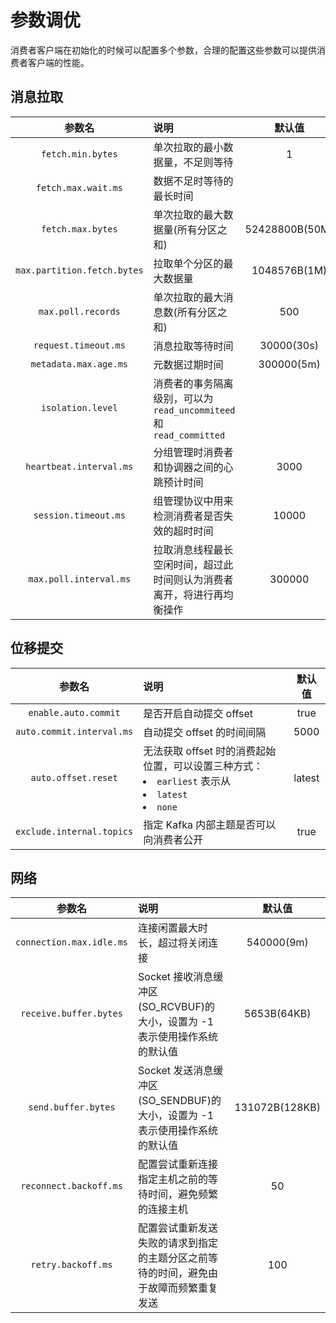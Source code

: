 # 参数调优
消费者客户端在初始化的时候可以配置多个参数，合理的配置这些参数可以提供消费者客户端的性能。

## 消息拉取
|参数名|说明|默认值|
|:-----:|:-----|:-----:|
|`fetch.min.bytes`|单次拉取的最小数据量，不足则等待|1|
|`fetch.max.wait.ms`|数据不足时等待的最长时间||
|`fetch.max.bytes`|单次拉取的最大数据量(所有分区之和)|52428800B(50M)|
|`max.partition.fetch.bytes`|拉取单个分区的最大数据量|1048576B(1M)|
|`max.poll.records`|单次拉取的最大消息数(所有分区之和)|500|
|`request.timeout.ms`|消息拉取等待时间|30000(30s)|
|`metadata.max.age.ms`|元数据过期时间|300000(5m)|
|`isolation.level`|消费者的事务隔离级别，可以为 `read_uncommiteed` 和 `read_committed`||
|`heartbeat.interval.ms`|分组管理时消费者和协调器之间的心跳预计时间|3000|
|`session.timeout.ms`|组管理协议中用来检测消费者是否失效的超时时间|10000|
|`max.poll.interval.ms`|拉取消息线程最长空闲时间，超过此时间则认为消费者离开，将进行再均衡操作|300000|

## 位移提交
|参数名|说明|默认值|
|:-----:|:-----|:-----:|
|`enable.auto.commit`| 是否开启自动提交 offset | true|
|`auto.commit.interval.ms`|自动提交 offset 的时间间隔|5000|
|`auto.offset.reset`|无法获取 offset 时的消费起始位置，可以设置三种方式：<li>`earliest` 表示从</li><li>`latest`</li><li>`none`</li>| latest|
|`exclude.internal.topics`|指定 Kafka 内部主题是否可以向消费者公开|true|


## 网络
|参数名|说明|默认值|
|:-----:|:-----|:-----:|
|`connection.max.idle.ms`|连接闲置最大时长，超过将关闭连接|540000(9m)|
|`receive.buffer.bytes`|Socket 接收消息缓冲区(SO_RCVBUF)的大小，设置为 -1 表示使用操作系统的默认值|5653B(64KB)|
|`send.buffer.bytes`|Socket 发送消息缓冲区(SO_SENDBUF)的大小，设置为 -1 表示使用操作系统的默认值|131072B(128KB)|
|`reconnect.backoff.ms`|配置尝试重新连接指定主机之前的等待时间，避免频繁的连接主机|50|
|`retry.backoff.ms`|配置尝试重新发送失败的请求到指定的主题分区之前等待的时间，避免由于故障而频繁重复发送|100|

